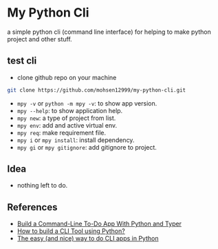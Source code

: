 # My Python Cli

a simple python cli (command line interface) for helping to make python project and other stuff.

## test cli

- clone github repo on your machine

```sh
git clone https://github.com/mohsen12999/my-python-cli.git 
```

- `mpy -v` or `python -m mpy -v`: to show app version.
- `mpy --help`: to show application help.
- `mpy new`: a type of project from list.
- `mpy env`: add and active virtual env.
- `mpy req`:  make requirement file.
- `mpy i` or `mpy install`: install dependency.
- `mpy gi` or `mpy gitignore`: add gitignore to project.

## Idea

- nothing left to do.

## References

- [Build a Command-Line To-Do App With Python and Typer](https://realpython.com/python-typer-cli/)
- [How to build a CLI Tool using Python?](https://episyche.com/blog/how-to-build-a-cli-tool-using-python)
- [The easy (and nice) way to do CLI apps in Python](https://trstringer.com/easy-and-nice-python-cli/)
